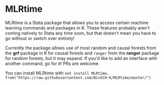 # MLRtime

MLRtime is a Stata package that allows you to access certain machine learning commands and packages in R. These features probably aren't coming natively to Stata any time soon, but that doesn't mean you have to go without or switch over entirely! 

Currently the package allows use of most random and causal forests from the **grf** package in R for causal forests and `ranger` from the **ranger** package for random forests, but it may expand. If you'd like to add an interface with another command, go for it! PRs are welcome.

You can install MLRtime with `net install MLRtime, from("https://raw.githubusercontent.com/NickCH-K/MLRtime/master/")`
